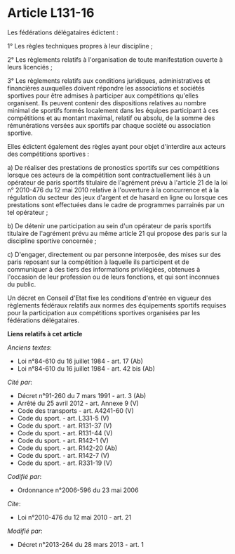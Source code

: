 # Article L131-16

Les fédérations délégataires édictent : 

1° Les règles techniques propres à leur discipline ; 

2° Les règlements relatifs à l'organisation de toute manifestation ouverte à leurs licenciés ; 

3° Les règlements relatifs aux conditions juridiques, administratives et financières auxquelles doivent répondre les
associations et sociétés sportives pour être admises à participer aux compétitions qu'elles organisent. Ils peuvent contenir
des dispositions relatives au nombre minimal de sportifs formés localement dans les équipes participant à ces compétitions et
au montant maximal, relatif ou absolu, de la somme des rémunérations versées aux sportifs par chaque société ou association
sportive. 

Elles édictent également des règles ayant pour objet d'interdire aux acteurs des compétitions sportives : 

a) De réaliser des prestations de pronostics sportifs sur ces compétitions lorsque ces acteurs de la compétition sont
contractuellement liés à un opérateur de paris sportifs titulaire de l'agrément prévu à l'article 21 de la loi n° 2010-476 du
12 mai 2010 relative à l'ouverture à la concurrence et à la régulation du secteur des jeux d'argent et de hasard en ligne ou
lorsque ces prestations sont effectuées dans le cadre de programmes parrainés par un tel opérateur ; 

b) De détenir une participation au sein d'un opérateur de paris sportifs titulaire de l'agrément prévu au même article 21 qui
propose des paris sur la discipline sportive concernée ; 

c) D'engager, directement ou par personne interposée, des mises sur des paris reposant sur la compétition à laquelle ils
participent et de communiquer à des tiers des informations privilégiées, obtenues à l'occasion de leur profession ou de leurs
fonctions, et qui sont inconnues du public. 

Un décret en Conseil d'Etat fixe les conditions d'entrée en vigueur des règlements fédéraux relatifs aux normes des
équipements sportifs requises pour la participation aux compétitions sportives organisées par les fédérations délégataires.

**Liens relatifs à cet article**

_Anciens textes_:

  - Loi n°84-610 du 16 juillet 1984 - art. 17 (Ab)
  - Loi n°84-610 du 16 juillet 1984 - art. 42 bis (Ab)

_Cité par_:

  - Décret n°91-260 du 7 mars 1991 - art. 3 (Ab)
  - Arrêté du 25 avril 2012 - art. Annexe 9 (V)
  - Code des transports - art. A4241-60 (V)
  - Code du sport. - art. L331-5 (V)
  - Code du sport. - art. R131-37 (V)
  - Code du sport. - art. R131-44 (V)
  - Code du sport. - art. R142-1 (V)
  - Code du sport. - art. R142-20 (Ab)
  - Code du sport. - art. R142-7 (V)
  - Code du sport. - art. R331-19 (V)

_Codifié par_:

  - Ordonnance n°2006-596 du 23 mai 2006

_Cite_:

  - Loi n°2010-476 du 12 mai 2010 - art. 21

_Modifié par_:

  - Décret n°2013-264 du 28 mars 2013 - art. 1
